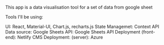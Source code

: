 This app is a data visualisation tool for a set of data from google sheet 

Tools I'll be using: 

UI: React, Material-UI, Chart.js, recharts.js
State Managemet: Context API
Data source: Google Sheets
API: Google Sheets API
Deployment (front-end): Netlify CMS
Deployment: (server): Azure

